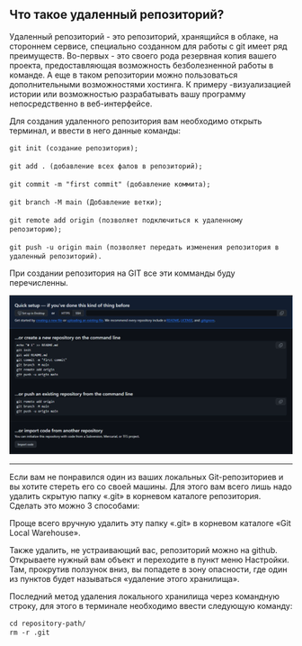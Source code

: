 ## Что такое удаленный репозиторий?


Удаленный репозиторий - это репозиторий, хранящийся в облаке, на стороннем сервисе, специально созданном для работы с git имеет ряд преимуществ. Во-первых - это своего рода резервная копия вашего проекта, предоставляющая возможность безболезненной работы в команде. А еще в таком репозитории можно пользоваться дополнительными возможностями хостинга. К примеру -визуализацией истории или возможностью разрабатывать вашу программу непосредственно в веб-интерфейсе.


Для создания удаленного репозитория вам необходимо открыть терминал, и ввести в него данные команды:

```
git init (создание репозитория);

git add . (добавление всех фалов в репозиторий);

git commit -m "first commit" (добавление коммита);

git branch -M main (Добавление ветки);

git remote add origin (позволяет подключиться к удаленному репозиторию);

git push -u origin main (позволяет передать изменения репозитория в удаленный репозиторий).
```
При создании репозитория на GIT все эти комманды буду перечисленны.

![git-info](GIT-info.png)


---
Если вам не понравился один из ваших локальных Git-репозиториев и вы хотите стереть его со своей машины. Для этого вам всего лишь надо удалить скрытую папку «.git» в корневом каталоге репозитория. Сделать это можно 3 способами:

Проще всего вручную удалить эту папку «.git» в корневом каталоге «Git Local Warehouse».

Также удалить, не устраивающий вас, репозиторий можно на github. Открываете нужный вам объект и переходите в пункт меню Настройки. Там, прокрутив ползунок вниз, вы попадете в зону опасности, где один из пунктов будет называться «удаление этого хранилища».

Последний метод удаления локального хранилища через командную строку, для этого в терминале необходимо ввести следующую команду:
```
cd repository-path/
rm -r .git
```